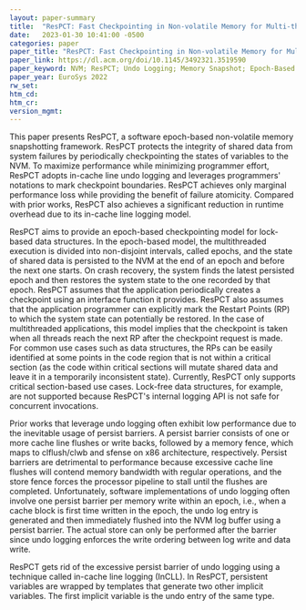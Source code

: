 ```yaml
---
layout: paper-summary
title:  "ResPCT: Fast Checkpointing in Non-volatile Memory for Multi-threaded Applications"
date:   2023-01-30 10:41:00 -0500
categories: paper
paper_title: "ResPCT: Fast Checkpointing in Non-volatile Memory for Multi-threaded Applications"
paper_link: https://dl.acm.org/doi/10.1145/3492321.3519590
paper_keyword: NVM; ResPCT; Undo Logging; Memory Snapshot; Epoch-Based Snapshot
paper_year: EuroSys 2022
rw_set:
htm_cd:
htm_cr:
version_mgmt:
---
```


This paper presents ResPCT, a software epoch-based non-volatile memory snapshotting framework. ResPCT protects 
the integrity of shared data from system failures by periodically checkpointing the states of variables to the NVM.
To maximize performance while minimizing programmer effort, ResPCT adopts in-cache line undo logging and leverages
programmers' notations to mark checkpoint boundaries. ResPCT achieves only marginal performance loss while 
providing the benefit of failure atomicity. Compared with prior works, ResPCT also achieves a significant reduction
in runtime overhead due to its in-cache line logging model.

ResPCT aims to provide an epoch-based checkpointing model for lock-based data structures. In the epoch-based model,
the multithreaded execution is divided into non-disjoint intervals, called epochs, and the state of shared data
is persisted to the NVM at the end of an epoch and before the next one starts. On crash recovery, the system finds
the latest persisted epoch and then restores the system state to the one recorded by that epoch. 
ResPCT assumes that the application periodically creates a checkpoint using an interface function it provides.
ResPCT also assumes that the application programmer can explicitly mark the Restart Points (RP) to which the system 
state can potentially be restored. 
In the case of multithreaded applications, this model implies that the checkpoint is taken when all threads reach
the next RP after the checkpoint request is made.
For common use cases such as data structures, the RPs can be easily identified
at some points in the code region that is not within a critical section (as the code within critical sections will 
mutate shared data and leave it in a temporarily inconsistent state). 
Currently, ResPCT only supports critical section-based use cases. Lock-free data structures, for example, are not 
supported because ResPCT's internal logging API is not safe for concurrent invocations.

Prior works that leverage undo logging often exhibit low performance due to the inevitable usage of persist barriers.
A persist barrier consists of one or more cache line flushes or write backs, followed by a memory fence, which maps to
clflush/clwb and sfense on x86 architecture, respectively. Persist barriers are detrimental to performance because 
excessive cache line flushes will contend memory bandwidth with regular operations, and the store fence forces 
the processor pipeline to stall until the flushes are completed. Unfortunately, software implementations of undo logging
often involve one persist barrier per memory write within an epoch, i.e., when a cache block is first time written
in the epoch, the undo log entry is generated and then immediately flushed into the NVM log buffer using a persist
barrier. The actual store can only be performed after the barrier since undo logging enforces the write ordering 
between log write and data write. 

ResPCT gets rid of the excessive persist barrier of undo logging using a technique called in-cache line logging (InCLL).
In ResPCT, persistent variables are wrapped by templates that generate two other implicit variables. The first 
implicit variable is the undo entry of the same type. 
